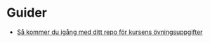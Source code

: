 # Guider

- [Så kommer du igång med ditt repo för kursens övningsuppgifter](https://github.com/1dv021/syllabus/tree/master/guider/sa-kommer-du-igang-med-ditt-repo-for-kursens-ovningsuppgifter)